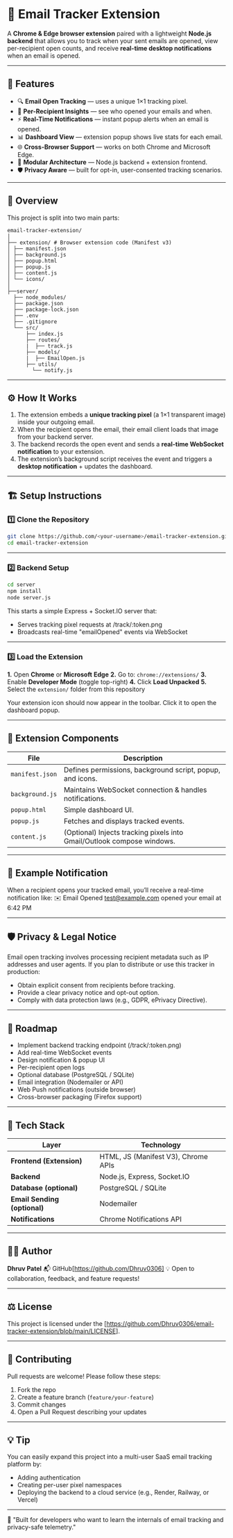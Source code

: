# 📧 Email Tracker Extension

A **Chrome & Edge browser extension** paired with a lightweight **Node.js backend** that allows you to track when your sent emails are opened, view per-recipient open counts, and receive **real-time desktop notifications** when an email is opened.

---

## 🚀 Features

- 🔍 **Email Open Tracking** — uses a unique 1×1 tracking pixel.
- 👥 **Per-Recipient Insights** — see who opened your emails and when.  
- ⚡ **Real-Time Notifications** — instant popup alerts when an email is opened.
- 📊 **Dashboard View** — extension popup shows live stats for each email.
- 🌐 **Cross-Browser Support** — works on both Chrome and Microsoft Edge.
- 🧩 **Modular Architecture** — Node.js backend + extension frontend.
- 🛡️ **Privacy Aware** — built for opt-in, user-consented tracking scenarios.

---

## 🧠 Overview

This project is split into two main parts:

```
email-tracker-extension/
│
├── extension/ # Browser extension code (Manifest v3)
│ ├── manifest.json
│ ├── background.js
│ ├── popup.html
│ ├── popup.js
│ ├── content.js
│ └── icons/
│
├──server/
  ├── node_modules/
  ├── package.json
  ├── package-lock.json
  ├── .env
  ├── .gitignore
  └── src/
      ├── index.js
      ├── routes/
      |  ├── track.js
      ├── models/
      |  ├── EmailOpen.js
      ├── utils/
        └── notify.js
```

---

## ⚙️ How It Works

1. The extension embeds a **unique tracking pixel** (a 1×1 transparent image) inside your outgoing email.  
2. When the recipient opens the email, their email client loads that image from your backend server.  
3. The backend records the open event and sends a **real-time WebSocket notification** to your extension.  
4. The extension’s background script receives the event and triggers a **desktop notification** + updates the dashboard.

---

## 🏗️ Setup Instructions

### 1️⃣ Clone the Repository

```bash
git clone https://github.com/<your-username>/email-tracker-extension.git
cd email-tracker-extension
```
--- 

### 2️⃣ Backend Setup

```bash
cd server
npm install
node server.js
```

This starts a simple Express + Socket.IO server that:
- Serves tracking pixel requests at /track/:token.png
- Broadcasts real-time "emailOpened" events via WebSocket

---

### 3️⃣ Load the Extension

**1.** Open **Chrome** or **Microsoft** **Edge**
**2.** Go to: `chrome://extensions/`
**3.** Enable **Developer Mode** (toggle top-right)
**4.** Click **Load Unpacked**
**5.** Select the `extension/` folder from this repository

Your extension icon should now appear in the toolbar.
Click it to open the dashboard popup.

---

## 🧩 Extension Components

| File            | Description                                                            |
| --------------- | ---------------------------------------------------------------------- |
| `manifest.json` | Defines permissions, background script, popup, and icons.              |
| `background.js` | Maintains WebSocket connection & handles notifications.                |
| `popup.html`    | Simple dashboard UI.                                                   |
| `popup.js`      | Fetches and displays tracked events.                                   |
| `content.js`    | (Optional) Injects tracking pixels into Gmail/Outlook compose windows. |

---

## 🧾 Example Notification

When a recipient opens your tracked email, you’ll receive a real-time notification like:
✉️ Email Opened
test@example.com opened your email at 6:42 PM

---

## 🛡️ Privacy & Legal Notice

Email open tracking involves processing recipient metadata such as IP addresses and user agents.
If you plan to distribute or use this tracker in production:
- Obtain explicit consent from recipients before tracking.
- Provide a clear privacy notice and opt-out option.
- Comply with data protection laws (e.g., GDPR, ePrivacy Directive).

---

## 🧭 Roadmap

-  Implement backend tracking endpoint (/track/:token.png)
-  Add real-time WebSocket events
-  Design notification & popup UI
-  Per-recipient open logs
-  Optional database (PostgreSQL / SQLite)
-  Email integration (Nodemailer or API)
-  Web Push notifications (outside browser)
-  Cross-browser packaging (Firefox support)

---

## 🧰 Tech Stack

| Layer                        | Technology                          |
| ---------------------------- | ----------------------------------- |
| **Frontend (Extension)**     | HTML, JS (Manifest V3), Chrome APIs |
| **Backend**                  | Node.js, Express, Socket.IO         |
| **Database (optional)**      | PostgreSQL / SQLite                 |
| **Email Sending (optional)** | Nodemailer                          |
| **Notifications**            | Chrome Notifications API            |

---

## 🧑‍💻 Author

**Dhruv Patel**
📬 GitHub[https://github.com/Dhruv0306]
💡 Open to collaboration, feedback, and feature requests!

---

## ⚖️ License

This project is licensed under the <MIT License>[https://github.com/Dhruv0306/email-tracker-extension/blob/main/LICENSE].

---

## 💬 Contributing

Pull requests are welcome!
Please follow these steps:

1. Fork the repo
2. Create a feature branch (`feature/your-feature`)
3. Commit changes
4. Open a Pull Request describing your updates

---

## 💡 Tip

You can easily expand this project into a multi-user SaaS email tracking platform by:
- Adding authentication
- Creating per-user pixel namespaces
- Deploying the backend to a cloud service (e.g., Render, Railway, or Vercel)

---

💬 "Built for developers who want to learn the internals of email tracking and privacy-safe telemetry."
